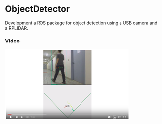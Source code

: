 # ObjectDetector
Development a ROS package for object detection using a USB camera and a RPLIDAR. 
### Video
[![Link to my YouTube video!](https://raw.githubusercontent.com/WanderScheidegger/ObjectDetector/master/vid.png)](https://www.youtube.com/watch?v=W6l1qoDGh2I)
